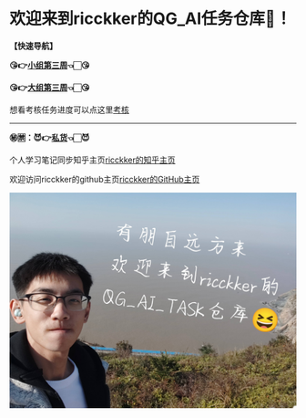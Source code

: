 # 欢迎来到ricckker的QG_AI任务仓库🥳！

**【快速导航】**

**😘👉[小组第三周](https://github.com/kingdomye/qg_ai_tasks/tree/main/01小组/Week_3)👈🏻😘**

**😘👉[大组第三周](https://github.com/kingdomye/qg_ai_tasks/tree/main/02大组/Week_3)👈🏻😘**

想看考核任务进度可以点这里[考核](https://github.com/kingdomye/qg_ai_tasks/tree/main/中期考核)

------

**㊙️🈲：😈👉[私货](https://github.com/kingdomye/qg_ai_tasks/tree/main/03私货)👈🏻😈**

个人学习笔记同步知乎主页[ricckker的知乎主页](https://www.zhihu.com/people/c-59-82-42)

欢迎访问ricckker的github主页[ricckker的GitHub主页](https://github.com/kingdomye)

<img src="./img/000.jpg" alt="1742213630861" style="zoom:80%;" />
